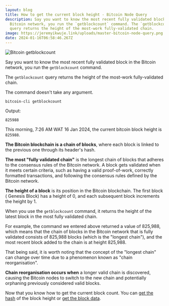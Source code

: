 ```yaml
---
layout: blog
title: How to get the current block height - Bitcoin Node Query
description: Say you want to know the most recent fully validated block in the
  Bitcoin network, you run the `getblockcount` command. The `getblockcount`
  query returns the height of the most-work fully-validated chain.
image: https://jeremyikwuje.link/uploads/master-bitcoin-node-query.png
date: 2024-01-16T06:58:46.267Z
---
```

![Bitcoin getblockcount](https://jeremyikwuje.link/uploads/getblockcount.png)

Say you want to know the most recent fully validated block in the Bitcoin network, you run the `getblockcount` command. 

The `getblockcount` query returns the height of the most-work fully-validated chain.

The command doesn't take any argument.

```
bitcoin-cli getblockcount
```

Output:
```
825988
```
This morning, 7:26 AM WAT 16 Jan 2024, the current bitcoin block height is `825988`.

**The Bitcoin blockchain is a chain of blocks**, where each block is linked to the previous one through its header's hash.

**The most "fully validated chain"** is the longest chain of blocks that adheres to the consensus rules of the Bitcoin network. A block gets validated when it meets certain criteria, such as having a valid proof-of-work, correctly formatted transactions, and following the consensus rules defined by the Bitcoin network.

**The height of a block** is its position in the Bitcoin blockchain. The first block ( Genesis Block) has a height of 0, and each subsequent block increments the height by 1.

When you use the `getblockcount` command, it returns the height of the latest block in the most fully validated chain.

For example, the command we entered above returned a value of 825,988, which means that the chain of blocks in the Bitcoin network that is fully validated consists of 825,988 blocks (which is the "longest chain"), and the most recent block added to the chain is at height 825,988.

That being said, it is worth noting that the concept of the "longest chain" can change over time due to a phenomenon known as "chain reorganisation".

**Chain reorganisation occurs when** a longer valid chain is discovered, causing the Bitcoin nodes to switch to the new chain and potentially orphaning previously considered valid blocks.

Now that you know how to get the current block count. You can [get the hash](https://jeremyikwuje.link/how-to-get-a-block-hash-bitcoin-node-query/) of the block height or [get the block data](https://jeremyikwuje.link/how-to-get-block-data-bitcoin-node-query/).